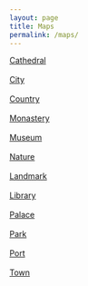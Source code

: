 ```yaml
---
layout: page
title: Maps
permalink: /maps/
---
```


<a href="https://maps.app.goo.gl/sMYpdZdpjpBv6ShPA">Cathedral</a>
<br>
<br>
<a href="https://maps.app.goo.gl/1SwPxi4Pft6vchkK7">City</a>
<br>
<br>
<a href="https://maps.app.goo.gl/kcDg2dd7M5DYeXLh7">Country</a>
<br>
<br>
<a href="https://maps.app.goo.gl/YaWfD3ZCuHdiEUan7">Monastery</a> 
<br>
<br>
<a href="https://maps.app.goo.gl/MyE5TMgAhuESw2vb9">Museum</a> 
<br>
<br>
<a href="https://maps.app.goo.gl/rbGjEQiVigUQHNzb8">Nature</a> 
<br>
<br>
<a href="https://maps.app.goo.gl/Hcx5LHLKJJgLiByi8">Landmark</a> 
<br>
<br>
<a href="https://maps.app.goo.gl/nBwt1AjNw463UcGa7">Library</a> 
<br>
<br>
<a href="https://maps.app.goo.gl/vKPzQCR1pr2CagwS8">Palace</a> 
<br>
<br>
<a href="https://maps.app.goo.gl/RPy3fAE53ir1ujUp6">Park</a> 
<br>
<br>
<a href="https://maps.app.goo.gl/rpbCdxqPyiw1w3L68">Port</a>
<br>
<br>
<a href="https://maps.app.goo.gl/oyWdvnUc5n51JU4B9">Town</a>
<br>
<br>





